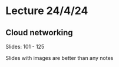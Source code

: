 # Lecture 24/4/24

## Cloud networking

Slides: 101 - 125

Slides with images are better than any notes